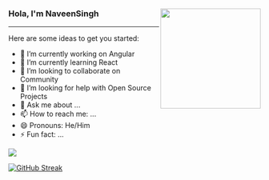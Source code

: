 ### Hola, I'm NaveenSingh  <img align="right" src="https://camo.githubusercontent.com/58502bc6910820c71f8cd9f3a6640c7d5374b4f752d4fdc5c4e79bdbd4fe4726/68747470733a2f2f6d656469612e67697068792e636f6d2f6d656469612f62634b6d49576b554d436a566d2f67697068792e676966" width="200&quot;" data-canonical-src="https://media.giphy.com/media/bcKmIWkUMCjVm/giphy.gif" style="max-width: 100%;">
<hr>


Here are some ideas to get you started:

- 🔭 I’m currently working on Angular
- 🌱 I’m currently learning React
- 👯 I’m looking to collaborate on Community
- 🤔 I’m looking for help with Open Source Projects
- 💬 Ask me about ... 
- 📫 How to reach me: ...
- 😄 Pronouns: He/Him
- ⚡ Fun fact: ... 


<img src="https://github-readme-stats.vercel.app/api?username=dnaveensingh&include_all_commits=true&theme=radical">


[![GitHub Streak](https://github-readme-streak-stats.herokuapp.com?user=dnaveensingh&theme=radical&hide_border=true&date_format=j%20M%5B%20Y%5D)](https://git.io/streak-stats)
